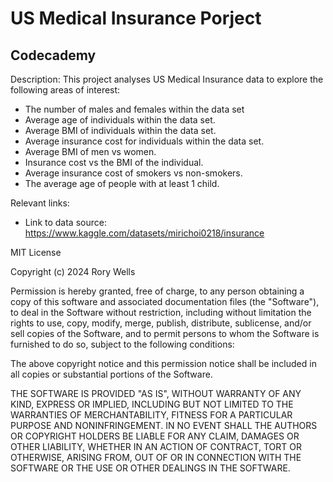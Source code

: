 # US Medical Insurance Porject
## Codecademy

Description: This project analyses US Medical Insurance data to explore the following areas of interest:
+ The number of males and females within the data set
+ Average age of individuals within the data set.
+ Average BMI of individuals within the data set.
+ Average insurance cost for individuals within the data set.
+ Average BMI of men vs women.
+ Insurance cost vs the BMI of the individual.
+ Average insurance cost of smokers vs non-smokers.
+ The average age of people with at least 1 child.

Relevant links:
+ Link to data source: https://www.kaggle.com/datasets/mirichoi0218/insurance

MIT License

Copyright (c) 2024 Rory Wells

Permission is hereby granted, free of charge, to any person obtaining a copy
of this software and associated documentation files (the "Software"), to deal
in the Software without restriction, including without limitation the rights
to use, copy, modify, merge, publish, distribute, sublicense, and/or sell
copies of the Software, and to permit persons to whom the Software is
furnished to do so, subject to the following conditions:

The above copyright notice and this permission notice shall be included in all
copies or substantial portions of the Software.

THE SOFTWARE IS PROVIDED "AS IS", WITHOUT WARRANTY OF ANY KIND, EXPRESS OR
IMPLIED, INCLUDING BUT NOT LIMITED TO THE WARRANTIES OF MERCHANTABILITY,
FITNESS FOR A PARTICULAR PURPOSE AND NONINFRINGEMENT. IN NO EVENT SHALL THE
AUTHORS OR COPYRIGHT HOLDERS BE LIABLE FOR ANY CLAIM, DAMAGES OR OTHER
LIABILITY, WHETHER IN AN ACTION OF CONTRACT, TORT OR OTHERWISE, ARISING FROM,
OUT OF OR IN CONNECTION WITH THE SOFTWARE OR THE USE OR OTHER DEALINGS IN THE
SOFTWARE.
